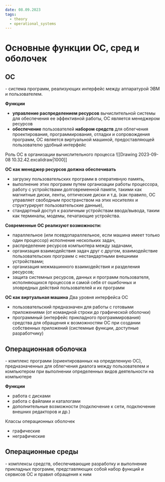 ```yaml
---
date: 08.09.2023
tags:
  - theory
  - operational_systems
---
```

# Основные функции ОС, сред и оболочек
## ОС
\- система программ, реализующих интерфейс между аппаратурой ЭВМ и пользователем.

**Функции**
- **управление распределением ресурсов** вычислительной системы для обеспечения ее эффективной работы, ОС является менеджером ресурсов
- **обеспечение** пользователей **набором средств** для облегчения проектирования, программирования, отладки и сопровождения программ, ОС является виртуальной машиной, предоставляющей пользователю удобный интерфейс

Роль ОС в организации вычислительного процесса
![[Drawing 2023-09-08 10.32.42.excalidraw|1000]]

 **ОС как менеджер ресурсов должна обеспечивать**
 - загрузку пользовательских программ в оперативную память,
 - выполнение этих программ путем организации работы процессора, работу с устройствами долговременной памяти, такими как магнитные диски, ленты, оптические диски и т.д. (как правило, ОС управляет свободным пространством на этих носителях и структурирует пользовательские данные),
- стандартный доступ к различным устройствам ввода/вывода, таким как терминалы, модемы, печатающие устройства.

**Современные ОС реализуют возможности:**
- параллельное (или псевдопараллельное, если машина имеет только один процессор) исполнение нескольких задач,
- распределение ресурсов компьютера между задачами,
- организация взаимодействия задач друг с другом, взаимодействие пользовательских программ с нестандартными внешними устройствами;
- организация межмашинного взаимодействия и разделения ресурсов;
- защита системных ресурсов, данных и программ пользователя, исполняющихся процессов и самой себя от ошибочных и зловредных действий пользователей и их программ

**ОС как виртуальная машина**
Два уровня интерфейса ОС
- пользовательский
  предназначен для работы с готовыми приложениями (от командной строки до графической оболочки)
- программный (интерфейс прикладного программирования)
  средства для обращения к возможностям ОС при создании собственных приложений (системные функции, доступные разработчику)

## Операционная оболочка
\- комплекс программ (ориентированных на определенную ОС), предназначенных для облегчения диалога между пользователем и компьютером при выполнении определенных видов деятельности на компьютере

**Функции**
- работа с дисками
- работа с файлами и каталогами
- дополнительные возможности (подключение к сети, подключение внешних редакторов и др.)

Классы операционных оболочек
- графические
- неграфические

## Операционные среды
\- комплексы средств, обеспечивающие разработку и выполнение прикладных программ, представляющих собой набор функций и сервисов ОС и правил обращения к ним

